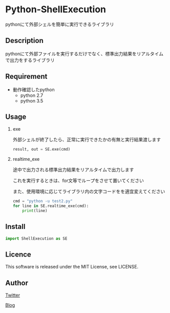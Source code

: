 Python-ShellExecution
====
pythonにて外部シェルを簡単に実行できるライブラリ

## Description
pythonにて外部ファイルを実行するだけでなく、標準出力結果をリアルタイムで出力をするライブラリ

## Requirement
* 動作確認したpython
    * python 2.7
    * python 3.5

## Usage
1. exe

    外部シェルが終了したら、正常に実行できたかの有無と実行結果渡します
    ```python
    result, out = SE.exe(cmd)
    ```

2. realtime_exe

    途中で出力される標準出力結果をリアルタイムで出力します

    これを実行するときは、for文等でループをさせて置いてください

    また、使用環境に応じてライブラリ内の文字コードをを適宜変えてください

    ```python
    cmd = "python -u test2.py"
    for line in SE.realtime_exe(cmd):
        print(line)
    ```


## Install
```python
import ShellExecution as SE
```

## Licence
This software is released under the MIT License, see LICENSE.

## Author
[Twitter](https://twitter.com/momijinn_aka)

[Blog](http://www.autumn-color.com/)